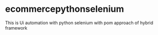 # ecommercepythonselenium
This is Ui automation with python selenium with pom approach of hybrid framework
